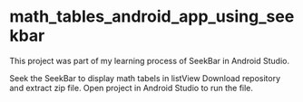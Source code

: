 # math_tables_android_app_using_seekbar
This project was part of my learning process of SeekBar in Android Studio. 

Seek the SeekBar to display math tabels in listView
Download repository and extract zip file. Open project in Android Studio to run the file.
